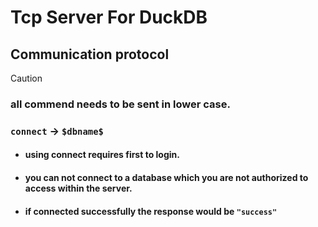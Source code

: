 # Tcp Server For DuckDB

## Communication protocol
> [!Caution]
>  ### **all commend needs to be sent in lower case.**

### `connect` $\rightarrow$ `$dbname$`
- ####  using connect requires first to login.
- #### you can not connect to a database which you are not authorized to access within the server.
- #### if connected successfully the response would be `"success"`  